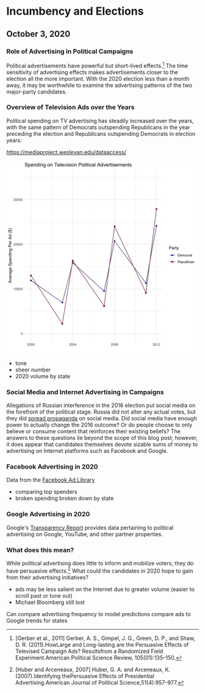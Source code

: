 # Incumbency and Elections
## October 3, 2020


### Role of Advertising in Political Campaigns

Political advertisements have powerful but short-lived effects.[^gerber] The time sensitivity of advertising effects makes advertisements closer to the election all the more important. With the 2020 election less than a month away, it may be worthwhile to examine the advertising patterns of the two major-party candidates.


### Overview of Television Ads over the Years

Political spending on TV advertising has steadily increased over the years, with the same pattern of Democrats outspending Republicans in the year preceding the election and Republicans outspending Democrats in election years:

https://mediaproject.wesleyan.edu/dataaccess/

![Figure 1](../figures/ads/tv_avg_spend.jpg)


- tone
- sheer number
- 2020 volume by state

### Social Media and Internet Advertising in Campaigns

Allegations of Russian interference in the 2016 election put social media on the forefront of the political stage. Russia did not alter any actual votes, but they did [spread propaganda](https://time.com/5565991/russia-influence-2016-election/) on social media. Did social media have enough power to actually change the 2016 outcome? Or do people choose to only believe or consume content that reinforces their existing beliefs? The answers to these questions lie beyond the scope of this blog post; however, it does appear that candidates themselves devote sizable sums of money to advertising on Internet platforms such as Facebook and Google.

### Facebook Advertising in 2020

Data from the [Facebook Ad Library](https://www.facebook.com/ads/library/?active_status=all&ad_type=political_and_issue_ads&country=US)

- comparing top spenders
- broken spending broken down by state

### Google Advertising in 2020

Google's [Transparency Report](https://transparencyreport.google.com/political-ads/region/US) provides data pertaining to political advertising on Google, YouTube, and other partner properties. 

### What does this mean?

While political advertising does little to inform and mobilize voters, they do have persuasive effects.[^huber] What could the candidates in 2020 hope to gain from their advertising initiatives?

- ads may be less salient on the Internet due to greater volume (easier to scroll past or tune out)
- Michael Bloomberg still lost

Can compare advertising frequency to model predictions
compare ads to Google trends for states

[^gerber]: [Gerber et al., 2011] Gerber, A. S., Gimpel, J. G., Green, D. P., and Shaw, D. R. (2011).HowLarge and Long-lasting are the Persuasive Effects of Televised Campaign Ads? Resultsfrom a Randomized Field Experiment.American Political Science Review, 105(01):135–150.

[^huber]: [Huber and Arceneaux, 2007] Huber, G. A. and Arceneaux, K. (2007).Identifying thePersuasive Effects of Presidential Advertising.American Journal of Political Science,51(4):957–977.
